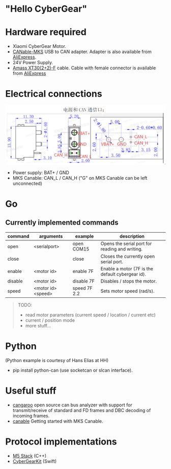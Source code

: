 # "Hello CyberGear"

# Hardware required

* Xiaomi CyberGear Motor.
* [CANable-MKS](https://canable.io/getting-started.html) USB to CAN adapter. Adapter is also available from [AliExpress](https://www.aliexpress.com/w/wholesale-MKS-canable-pro.html?spm=a2g0o.productlist.search.0).
* 24V Power Supply.
* [Amass XT30(2+2)-F](https://www.china-amass.com/product/contain/1Yf5h7G4u1927079) cable. Cable with female connector is available from [AliExpress](https://www.aliexpress.com/w/wholesale-XT30(2%2B2)%2525252dF.html?spm=a2g0o.home.search.0)

# Electrical connections

![pinout](pictures/pinout.png)

* Power supply: BAT+ / GND
* MKS Canable: CAN_L / CAN_H ("G" on MKS Canable can be left unconnected)

# Go

## Currently implemented commands


|command| arguments | example |description|
|-------|----------------|-----|-----|
|open   | \<serialport\> | open COM15 |Opens the serial port for reading and writing.|
|close  |                | close|Closes the currently open serial port.|
|enable | \<motor id\>   |enable 7F| Enable a motor (7F is the default cybergear id).|
|disable| \<motor id\>   | disable 7F|Disables / stops the motor.|
|speed  | \<motor id\> \<speed\>|speed 7F 2.2| Sets motor speed (rad/s).|

>TODO:
>- read motor parameters (current speed / location / current etc)
>- current / position mode
>- more stuff...


# Python
(Python example is courtesy of Hans Elias at HH)

* pip install python-can (use socketcan or slcan interface).


# Useful stuff

* [cangaroo](https://github.com/normaldotcom/cangaroo/) open source can bus analyzer with support for transmit/receive of standard and FD frames and DBC decoding of incoming frames.
* [canable](https://canable.io/getting-started.html) Getting started with MKS Canable.

# Protocol implementations

* [M5 Stack](https://github.com/project-sternbergia/cybergear_m5) (C++)
* [CyberGearKit](https://github.com/CmST0us/CyberGearKit) (Swift)
